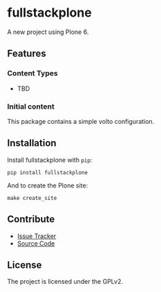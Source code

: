 # fullstackplone

A new project using Plone 6.

## Features

### Content Types

- TBD

### Initial content

This package contains a simple volto configuration.

Installation
------------

Install fullstackplone with `pip`:

```shell
pip install fullstackplone
```
And to create the Plone site:

```shell
make create_site
```

## Contribute

- [Issue Tracker](https://github.com/collective/fullstackplone/issues)
- [Source Code](https://github.com/collective/fullstackplone/)

## License

The project is licensed under the GPLv2.

